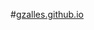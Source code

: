 #[gzalles.github.io](https://gzalles.github.io/)

<!-- <a href="https://gzalles.github.io/">GO TO</a> -->
